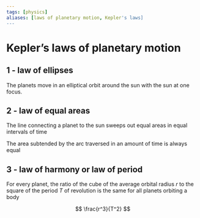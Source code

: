 ```yaml
---
tags: [physics]
aliases: [laws of planetary motion, Kepler's laws]
---
```


# Kepler’s laws of planetary motion
## 1 - law of ellipses

The planets move in an elliptical orbit around the sun with the sun at one focus.

## 2 - law of equal areas

The line connecting a planet to the sun sweeps out equal areas in equal intervals of time

The area subtended by the arc traversed in an amount of time is always equal

## 3 - law of harmony or law of period

For every planet, the ratio of the cube of the average orbital radius $r$ to the square of the period $T$ of revolution is the same for all planets orbiting a body

$$ \frac{r^3}{T^2} $$
